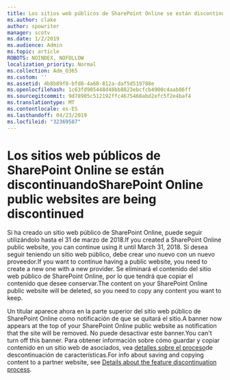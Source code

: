 ```yaml
---
title: Los sitios web públicos de SharePoint Online se están discontinuando
ms.author: clake
author: spowriter
manager: scotv
ms.date: 1/2/2019
ms.audience: Admin
ms.topic: article
ROBOTS: NOINDEX, NOFOLLOW
localization_priority: Normal
ms.collection: Adm_O365
ms.custom: ''
ms.assetid: 4b8b89f8-bfd8-4a60-812a-daf5d519788e
ms.openlocfilehash: 1c63fd905448d48bb8823ebcfcb4900c4aab86ff
ms.sourcegitcommit: 9d78905c512192ffc4675468abd2efc5f2e4baf4
ms.translationtype: MT
ms.contentlocale: es-ES
ms.lasthandoff: 04/23/2019
ms.locfileid: "32369587"
---
```

# <a name="sharepoint-online-public-websites-are-being-discontinued"></a><span data-ttu-id="db9a3-102">Los sitios web públicos de SharePoint Online se están discontinuando</span><span class="sxs-lookup"><span data-stu-id="db9a3-102">SharePoint Online public websites are being discontinued</span></span>

<span data-ttu-id="db9a3-103">Si ha creado un sitio web público de SharePoint Online, puede seguir utilizándolo hasta el 31 de marzo de 2018.</span><span class="sxs-lookup"><span data-stu-id="db9a3-103">If you created a SharePoint Online public website, you can continue using it until March 31, 2018.</span></span> <span data-ttu-id="db9a3-104">Si desea seguir teniendo un sitio web público, debe crear uno nuevo con un nuevo proveedor.</span><span class="sxs-lookup"><span data-stu-id="db9a3-104">If you want to continue having a public website, you need to create a new one with a new provider.</span></span> <span data-ttu-id="db9a3-105">Se eliminará el contenido del sitio web público de SharePoint Online, por lo que tendrá que copiar el contenido que desee conservar.</span><span class="sxs-lookup"><span data-stu-id="db9a3-105">The content on your SharePoint Online public website will be deleted, so you need to copy any content you want to keep.</span></span>
  
<span data-ttu-id="db9a3-106">Un titular aparece ahora en la parte superior del sitio web público de SharePoint Online como notificación de que se quitará el sitio.</span><span class="sxs-lookup"><span data-stu-id="db9a3-106">A banner now appears at the top of your SharePoint Online public website as notification that the site will be removed.</span></span> <span data-ttu-id="db9a3-107">No puede desactivar este banner.</span><span class="sxs-lookup"><span data-stu-id="db9a3-107">You can't turn off this banner.</span></span> <span data-ttu-id="db9a3-108">Para obtener información sobre cómo guardar y copiar contenido en un sitio web de asociados, vea [detalles sobre el proceso](https://go.microsoft.com/fwlink/?linkid=866980)de descontinuación de características.</span><span class="sxs-lookup"><span data-stu-id="db9a3-108">For info about saving and copying content to a partner website, see [Details about the feature discontinuation process](https://go.microsoft.com/fwlink/?linkid=866980).</span></span> 
  


